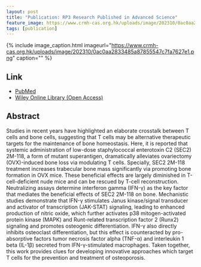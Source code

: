 ```yaml
---
layout: post
title: "Publication: RP3 Research Published in Advanced Science"
feature_image: https://www.crmh-cas.org.hk/uploads/image/202310/0ac0aa2833485a87855547c7fa7627e1.png
tags: [publication]
---
```


<!--more-->

{% include image_caption.html imageurl="https://www.crmh-cas.org.hk/uploads/image/202310/0ac0aa2833485a87855547c7fa7627e1.png" caption="" %}

## Link

- [PubMed](https://pubmed.ncbi.nlm.nih.gov/37552005/)
- [Wiley Online Library (Open Access)](https://onlinelibrary.wiley.com/doi/full/10.1002/advs.202300989)

## Abstract

Studies in recent years have highlighted an elaborate crosstalk between T cells and bone cells, suggesting that T cells may be alternative therapeutic targets for the maintenance of bone homeostasis. Here, it is reported that systemic administration of low-dose staphylococcal enterotoxin C2 (SEC2) 2M-118, a form of mutant superantigen, dramatically alleviates ovariectomy (OVX)-induced bone loss via modulating T cells. Specially, SEC2 2M-118 treatment increases trabecular bone mass significantly via promoting bone formation in OVX mice. These beneficial effects are largely diminished in T-cell-deficient nude mice and can be rescued by T-cell reconstruction. Neutralizing assays determine interferon gamma (IFN-γ) as the key factor that mediates the beneficial effects of SEC2 2M-118 on bone. Mechanistic studies demonstrate that IFN-γ stimulates Janus kinase/signal transducer and activator of transcription (JAK-STAT) signaling, leading to enhanced production of nitric oxide, which further activates p38 mitogen-activated protein kinase (MAPK) and Runt-related transcription factor 2 (Runx2) signaling and promotes osteogenic differentiation. IFN-γ also directly inhibits osteoclast differentiation, but this effect is counteracted by pro-absorptive factors tumor necrosis factor alpha (TNF-α) and interleukin 1 beta (IL-1β) secreted from IFN-γ-stimulated macrophages. Taken together, this work provides clues for developing innovative approaches which target T cells for the prevention and treatment of osteoporosis.



